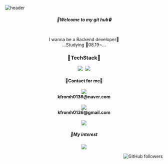 ![header](https://capsule-render.vercel.app/api?height=200&type=waving&text=⚡Jiwoon⚡&fontColor=black&fontAlignY=40&animation=fadeIn&color=timeGradient)

<h5 align="center">🔑Welcome to my git hub🔒</h5>

<p align="center">
<br>I wanna be a Backend developer🙌</br>
...Studying
📖08.19~...
</p>

<h3 align="center">🌠TechStack🌠</h3>

<p align="center">
  <img src="https://img.shields.io/badge/Python-3766AB?style=flat-square&logo=Python&logoColor=white"/></a>&nbsp
  <img src="https://img.shields.io/badge/MySQL-B53436?style=flat-square&logo=MySQL&logoColor=white"/></a>
</p>

<h4 align="center">💬Contact for me💬</h4>

<p align="center">
<a href="mailto:kfromh0136@naver.com">
  <img src="https://img.shields.io/badge/Nmail-03C75A?style=flat-square&logo=Naver&logoColor=white"/></a>
    </a>
    <br>
      <strong>kfromh0136@naver.com</strong>
      <br>
      <br>
<a href="mailto:kfromh0136@gmail.com">
  <img src="https://img.shields.io/badge/gmail-EA4335?style=flat-square&logo=Gmail&logoColor=white"/></a>
    </a>
    <br>
      <strong>kfromh0136@gmail.com</strong>
      <br>
      <br>
<a href="https://www.instagram.com/jimoou/">
  <img src="https://img.shields.io/badge/Instagram-E4405F?style=flat-square&logo=Instagram&logoColor=white"/></a>
    </a>
</p>

<h5 align="center">👻My interest</h4>
  <a href="https://blog.naver.com/kfromh0136">
    <p align="center">
      <img src="https://img.shields.io/badge/NBlog-03C75A?style=flat-square&logo=Naver&logoColor=white"/></a>
    </p>
  </a>

<p align="right">
  <img alt="GitHub followers" src="https://img.shields.io/github/followers/Jimoou?style=social">
</p>
